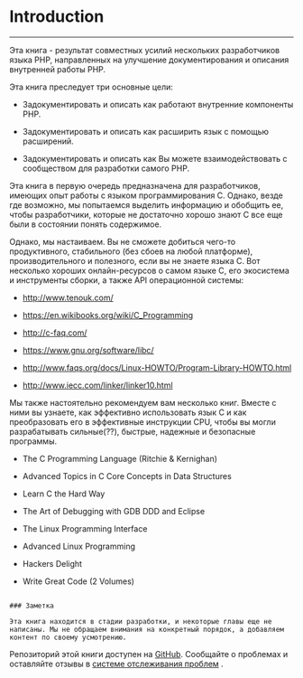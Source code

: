 # Introduction

____________

Эта книга - результат совместных усилий нескольких разработчиков языка PHP, направленных на улучшение документирования и
описания внутренней работы PHP.

Эта книга преследует три основные цели:

* Задокументировать и описать как работают внутренние компоненты PHP.

* Задокументировать и описать как расширить язык с помощью расширений.

* Задокументировать и описать как Вы можете взаимодействовать с сообществом для разработки самого PHP.

Эта книга в первую очередь предназначена для разработчиков, имеющих опыт работы с языком программирования C. Однако,
везде где возможно, мы попытаемся выделить информацию и обобщить ее, чтобы разработчики, которые не достаточно хорошо
знают C все еще были в состоянии понять содержимое.

Однако, мы настаиваем. Вы не сможете добиться чего-то продуктивного, стабильного (без сбоев на любой платформе),
производительного и полезного, если вы не знаете языка C. Вот несколько хороших онлайн-ресурсов о самом языке C, его
экосистема и инструменты сборки, а также API операционной системы:

* http://www.tenouk.com/

* https://en.wikibooks.org/wiki/C_Programming

* http://c-faq.com/

* https://www.gnu.org/software/libc/

* http://www.faqs.org/docs/Linux-HOWTO/Program-Library-HOWTO.html

* http://www.iecc.com/linker/linker10.html

Мы также настоятельно рекомендуем вам несколько книг. Вместе с ними вы узнаете, как эффективно использовать язык C и как
преобразовать его в эффективные инструкции CPU, чтобы вы могли разрабатывать сильные(??), быстрые, надежные и безопасные
программы.

* The C Programming Language (Ritchie & Kernighan)

* Advanced Topics in C Core Concepts in Data Structures

* Learn C the Hard Way

* The Art of Debugging with GDB DDD and Eclipse

* The Linux Programming Interface

* Advanced Linux Programming

* Hackers Delight

* Write Great Code (2 Volumes)

```

### Заметка

Эта книга находится в стадии разработки, и некоторые главы еще не написаны. Мы не обращаем внимания на конкретный порядок, а добавляем контент по своему усмотрению.

```

Репозиторий этой книги доступен на [GitHub](https://github.com/phpinternalsbook/PHP-Internals-Book). Сообщайте о
проблемах и оставляйте отзывы
в [системе отслеживания проблем](https://github.com/phpinternalsbook/PHP-Internals-Book/issues)
.